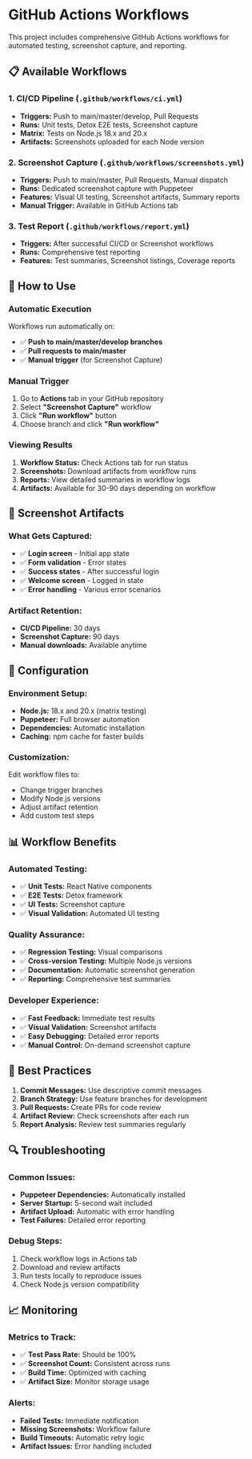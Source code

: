 # GitHub Actions Workflows

This project includes comprehensive GitHub Actions workflows for automated testing, screenshot capture, and reporting.

## 📋 Available Workflows

### 1. **CI/CD Pipeline** (`.github/workflows/ci.yml`)
- **Triggers:** Push to main/master/develop, Pull Requests
- **Runs:** Unit tests, Detox E2E tests, Screenshot capture
- **Matrix:** Tests on Node.js 18.x and 20.x
- **Artifacts:** Screenshots uploaded for each Node version

### 2. **Screenshot Capture** (`.github/workflows/screenshots.yml`)
- **Triggers:** Push to main/master, Pull Requests, Manual dispatch
- **Runs:** Dedicated screenshot capture with Puppeteer
- **Features:** Visual UI testing, Screenshot artifacts, Summary reports
- **Manual Trigger:** Available in GitHub Actions tab

### 3. **Test Report** (`.github/workflows/report.yml`)
- **Triggers:** After successful CI/CD or Screenshot workflows
- **Runs:** Comprehensive test reporting
- **Features:** Test summaries, Screenshot listings, Coverage reports

## 🚀 How to Use

### **Automatic Execution**
Workflows run automatically on:
- ✅ **Push to main/master/develop branches**
- ✅ **Pull requests to main/master**
- ✅ **Manual trigger** (for Screenshot Capture)

### **Manual Trigger**
1. Go to **Actions** tab in your GitHub repository
2. Select **"Screenshot Capture"** workflow
3. Click **"Run workflow"** button
4. Choose branch and click **"Run workflow"**

### **Viewing Results**
1. **Workflow Status:** Check Actions tab for run status
2. **Screenshots:** Download artifacts from workflow runs
3. **Reports:** View detailed summaries in workflow logs
4. **Artifacts:** Available for 30-90 days depending on workflow

## 📸 Screenshot Artifacts

### **What Gets Captured:**
- ✅ **Login screen** - Initial app state
- ✅ **Form validation** - Error states
- ✅ **Success states** - After successful login
- ✅ **Welcome screen** - Logged in state
- ✅ **Error handling** - Various error scenarios

### **Artifact Retention:**
- **CI/CD Pipeline:** 30 days
- **Screenshot Capture:** 90 days
- **Manual downloads:** Available anytime

## 🔧 Configuration

### **Environment Setup:**
- **Node.js:** 18.x and 20.x (matrix testing)
- **Puppeteer:** Full browser automation
- **Dependencies:** Automatic installation
- **Caching:** npm cache for faster builds

### **Customization:**
Edit workflow files to:
- Change trigger branches
- Modify Node.js versions
- Adjust artifact retention
- Add custom test steps

## 📊 Workflow Benefits

### **Automated Testing:**
- ✅ **Unit Tests:** React Native components
- ✅ **E2E Tests:** Detox framework
- ✅ **UI Tests:** Screenshot capture
- ✅ **Visual Validation:** Automated UI testing

### **Quality Assurance:**
- ✅ **Regression Testing:** Visual comparisons
- ✅ **Cross-version Testing:** Multiple Node.js versions
- ✅ **Documentation:** Automatic screenshot generation
- ✅ **Reporting:** Comprehensive test summaries

### **Developer Experience:**
- ✅ **Fast Feedback:** Immediate test results
- ✅ **Visual Validation:** Screenshot artifacts
- ✅ **Easy Debugging:** Detailed error reports
- ✅ **Manual Control:** On-demand screenshot capture

## 🎯 Best Practices

1. **Commit Messages:** Use descriptive commit messages
2. **Branch Strategy:** Use feature branches for development
3. **Pull Requests:** Create PRs for code review
4. **Artifact Review:** Check screenshots after each run
5. **Report Analysis:** Review test summaries regularly

## 🔍 Troubleshooting

### **Common Issues:**
- **Puppeteer Dependencies:** Automatically installed
- **Server Startup:** 5-second wait included
- **Artifact Upload:** Automatic with error handling
- **Test Failures:** Detailed error reporting

### **Debug Steps:**
1. Check workflow logs in Actions tab
2. Download and review artifacts
3. Run tests locally to reproduce issues
4. Check Node.js version compatibility

## 📈 Monitoring

### **Metrics to Track:**
- ✅ **Test Pass Rate:** Should be 100%
- ✅ **Screenshot Count:** Consistent across runs
- ✅ **Build Time:** Optimized with caching
- ✅ **Artifact Size:** Monitor storage usage

### **Alerts:**
- **Failed Tests:** Immediate notification
- **Missing Screenshots:** Workflow failure
- **Build Timeouts:** Automatic retry logic
- **Artifact Issues:** Error handling included
